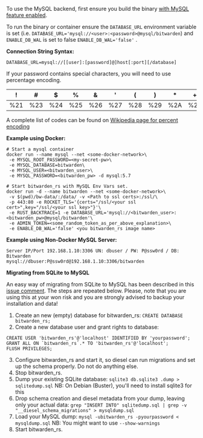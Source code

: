 To use the MySQL backend, first ensure you build the binary [with MySQL feature enabled](https://github.com/dani-garcia/bitwarden_rs/wiki/Building-binary#mysql-backend).

To run the binary or container ensure the ```DATABASE_URL``` environment variable is set (i.e. ```DATABASE_URL='mysql://<user>:<password>@mysql/bitwarden```) and ```ENABLE_DB_WAL``` is set to false ```ENABLE_DB_WAL='false'``` .

**Connection String Syntax:**
```
DATABASE_URL=mysql://[[user]:[password]@]host[:port][/database]
```
If your password contains special characters, you will need to use percentage encoding.

| ! | # | $ | % | & | ' | ( | ) | * | + | , | / | : | ; | = | ? | @ | [ | ] |
|---|---|---|---|---|---|---|---|---|---|---|---|---|---|---|---|---|---|---|
| %21 | %23 | %24 | %25 | %26 | %27 | %28 | %29 | %2A | %2B | %2C | %2F | %3A | %3B | %3D | %3F | %40 | %5B | %5D |

A complete list of codes can be found on [Wikipedia page for percent encoding](https://en.wikipedia.org/wiki/Percent-encoding#Percent-encoding_reserved_characters)

**Example using Docker:**
```
# Start a mysql container
docker run --name mysql --net <some-docker-network>\
 -e MYSQL_ROOT_PASSWORD=<my-secret-pw>\
 -e MYSQL_DATABASE=bitwarden\
 -e MYSQL_USER=<bitwarden_user>\
 -e MYSQL_PASSWORD=<bitwarden_pw> -d mysql:5.7

# Start bitwarden_rs with MySQL Env Vars set.
docker run -d --name bitwarden --net <some-docker-network>\
 -v $(pwd)/bw-data/:/data/ -v <Path to ssl certs>:/ssl/\
 -p 443:80 -e ROCKET_TLS='{certs="/ssl/<your ssl cert>",key="/ssl/<your ssl key>"}'\
 -e RUST_BACKTRACE=1 -e DATABASE_URL='mysql://<bitwarden_user>:<bitwarden_pw>@mysql/bitwarden'\
 -e ADMIN_TOKEN=<some_random_token_as_per_above_explanation>\
 -e ENABLE_DB_WAL='false' <you bitwarden_rs image name>
```

**Example using Non-Docker MySQL Server:**

```
Server IP/Port 192.168.1.10:3306 UN: dbuser / PW: P@ssw0rd / DB: Bitwarden
mysql://dbuser:P@ssw0rd@192.168.1.10:3306/bitwarden
```

**Migrating from SQLite to MySQL**

An easy way of migrating from SQLite to MySQL has been described in this [issue comment](https://github.com/dani-garcia/bitwarden_rs/issues/497#issuecomment-511827057). The steps are repeated below. Please, note that you are using this at your won risk and you are strongly advised to backup your installation and data!

1. Create an new (empty) database for bitwarden_rs:
```CREATE DATABASE bitwarden_rs;```
2. Create a new database user and grant rights to database:
```
CREATE USER 'bitwarden_rs'@'localhost' IDENTIFIED BY 'yourpassword';
GRANT ALL ON `bitwarden_rs`.* TO 'bitwarden_rs'@'localhost';
FLUSH PRIVILEGES;
```
3. Configure bitwarden_rs and start it, so diesel can run migrations and set up the schema properly. Do not do anything else.
4. Stop bitwarden_rs.
5. Dump your existing SQLite database: ```sqlite3 db.sqlite3 .dump > sqlitedump.sql```
NB: On Debian (Buster), you'll need to install sqlite3 for this
6. Drop schema creation and diesel metadata from your dump, leaving only your actual data: ```grep "INSERT INTO" sqlitedump.sql | grep -v "__diesel_schema_migrations" > mysqldump.sql```
7. Load your MySQL dump: ```mysql -ubitwarden_rs -pyourpassword < mysqldump.sql```
NB: You might want to use ```--show-warnings```
8. Start bitwarden_rs.
